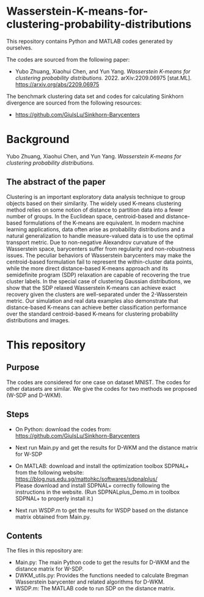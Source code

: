 # Wasserstein-K-means-for-clustering-probability-distributions

This repository contains Python and MATLAB codes generated by ourselves.

The codes are sourced from the following paper:

- Yubo Zhuang, Xiaohui Chen, and Yun Yang. *Wasserstein K-means for clustering probability distributions.* 2022. arXiv:2209.06975 [stat.ML].\
  https://arxiv.org/abs/2209.06975
  
  
The benchmark clustering data set and codes for calculating Sinkhorn divergence are sourced from the following resources:

- https://github.com/GiulsLu/Sinkhorn-Barycenters


# Background
Yubo Zhuang, Xiaohui Chen, and Yun Yang. *Wasserstein K-means for clustering probability distributions.* 
## The abstract of the paper
Clustering is an important exploratory data analysis technique to group objects based on their similarity. The widely used K-means clustering method relies on some notion of distance to partition data into a fewer number of groups. In the Euclidean space, centroid-based and distance-based formulations of the K-means are equivalent. In modern machine learning applications, data often arise as probability distributions and a natural generalization to handle measure-valued data is to use the optimal transport metric. Due to non-negative Alexandrov curvature of the Wasserstein space, barycenters suffer from regularity and non-robustness issues. The peculiar behaviors of Wasserstein barycenters may make the centroid-based formulation fail to represent the within-cluster data points, while the more direct distance-based K-means approach and its semidefinite program (SDP) relaxation are capable of recovering the true cluster labels. In the special case of clustering Gaussian distributions, we show that the SDP relaxed Wasserstein K-means can achieve exact recovery given the clusters are well-separated under the 2-Wasserstein metric. Our simulation and real data examples also demonstrate that distance-based K-means can achieve better classification performance over the standard centroid-based K-means for clustering probability distributions and images.

# This repository
## Purpose
The codes are considered for one case on dataset MNIST. The codes for other datasets are similar. We give the codes for two methods we proposed (W-SDP and D-WKM).
## Steps
 - On Python: download the codes from:\
   https://github.com/GiulsLu/Sinkhorn-Barycenters
 - Next run Main.py and get the results for D-WKM and the distance matrix for W-SDP  
 
 - On MATLAB: download and install the optimization toolbox SDPNAL+ from the following website:\
    https://blog.nus.edu.sg/mattohkc/softwares/sdpnalplus/ \
   Please download and install SDPNAL+ correctly following the instructions in the website. (Run SDPNALplus_Demo.m in toolbox SDPNAL+ to properly install it.)
 - Next run WSDP.m to get the results for WSDP based on the distance matrix obtained from Main.py.

## Contents
The files in this repository are:

- Main.py: The main Python code to get the results for D-WKM and the distance matrix for W-SDP.
- DWKM_utils.py: Provides the functions needed to calculate Bregman Wasserstein barycenter and related algorithms for D-WKM.
- WSDP.m: The MATLAB code to run SDP on the distance matrix.
